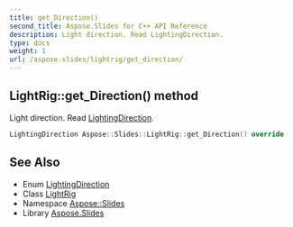 ```yaml
---
title: get_Direction()
second_title: Aspose.Slides for C++ API Reference
description: Light direction. Read LightingDirection.
type: docs
weight: 1
url: /aspose.slides/lightrig/get_direction/
---
```

## LightRig::get_Direction() method


Light direction. Read [LightingDirection](../../lightingdirection/).

```cpp
LightingDirection Aspose::Slides::LightRig::get_Direction() override
```

## See Also

* Enum [LightingDirection](../../lightingdirection/)
* Class [LightRig](../)
* Namespace [Aspose::Slides](../../)
* Library [Aspose.Slides](../../../)